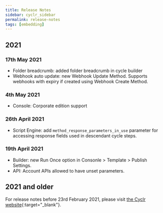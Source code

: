 ```yaml
---
title: Release Notes
sidebar: cyclr_sidebar
permalink: release-notes
tags: [embedding]
---
```


## 2021

### 17th May 2021
- Folder breadcrumb: added folder breadcrumb in cycle builder
- Webhook auto update: new Webhook Update Method. Supports webhooks with expiry if created using Webhook Create Method.

### 4th May 2021
- Console: Corporate edition support 

### 26th April 2021
- Script Engine: add `method_response_parameters_in_use` parameter for accessing response fields used in descendant cycle steps.

### 19th April 2021
- Builder: new Run Once option in Consonle > Template > Publish Settings.
- API: Account APIs allowed to have unset parameters.

## 2021 and older

For release notes before 23rd February 2021, please visit [the Cyclr website](https://cyclr.com/changelog){:target="_blank"}.
